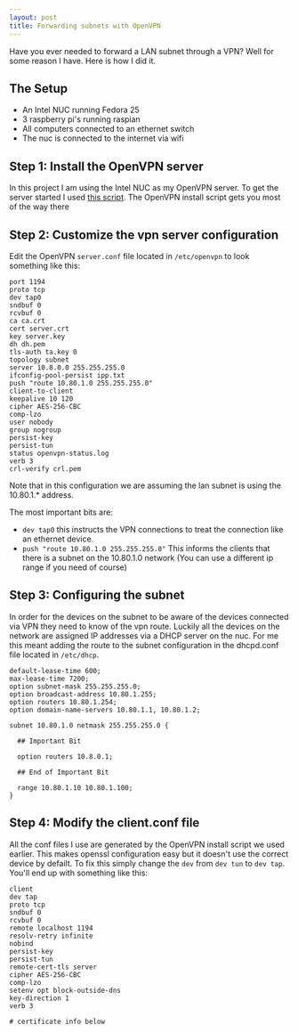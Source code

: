 ```yaml
---
layout: post
title: Forwarding subnets with OpenVPN
---
```


Have you ever needed to forward a LAN subnet through a VPN? Well for some reason I have. 
Here is how I did it.

## The Setup

- An Intel NUC running Fedora 25
- 3 raspberry pi's running raspian
- All computers connected to an ethernet switch
- The nuc is connected to the internet via wifi

## Step 1: Install the OpenVPN server

In this project I am using the Intel NUC as my OpenVPN server. To get the server started
I used [this script](https://github.com/Nyr/openvpn-install). The OpenVPN install script
gets you most of the way there

## Step 2: Customize the vpn server configuration

Edit the OpenVPN `server.conf` file located in `/etc/openvpn` to look something like this:

```nginx
port 1194
proto tcp
dev tap0
sndbuf 0
rcvbuf 0
ca ca.crt
cert server.crt
key server.key
dh dh.pem
tls-auth ta.key 0
topology subnet
server 10.8.0.0 255.255.255.0
ifconfig-pool-persist ipp.txt
push "route 10.80.1.0 255.255.255.0"
client-to-client
keepalive 10 120
cipher AES-256-CBC
comp-lzo
user nobody
group nogroup
persist-key
persist-tun
status openvpn-status.log
verb 3
crl-verify crl.pem
```

Note that in this configuration we are assuming the lan subnet is using the 10.80.1.* address.

The most important bits are:

- `dev tap0` this instructs the VPN connections to treat the connection like an ethernet device.
- `push "route 10.80.1.0 255.255.255.0"` This informs the clients that there is a subnet on the 10.80.1.0 network (You can use a different ip range if you need of course)

## Step 3: Configuring the subnet 

In order for the devices on the subnet to be aware of the devices connected via VPN they need to know of the vpn route.
Luckily all the devices on the network are assigned IP addresses via a DHCP server on the nuc. For me this meant adding
the route to the subnet configuration in the dhcpd.conf file located in `/etc/dhcp`.

```nginx
default-lease-time 600;
max-lease-time 7200;
option subnet-mask 255.255.255.0;
option broadcast-address 10.80.1.255;
option routers 10.80.1.254;
option domain-name-servers 10.80.1.1, 10.80.1.2;

subnet 10.80.1.0 netmask 255.255.255.0 {

  ## Important Bit

  option routers 10.8.0.1;

  ## End of Important Bit

  range 10.80.1.10 10.80.1.100;
}
```

## Step 4: Modify the client.conf file

All the conf files I use are generated by the OpenVPN install script we used earlier. This makes openssl configuration easy
but it doesn't use the correct device by defailt. To fix this simply change the `dev` from `dev tun` to `dev tap`. You'll
end up with something like this:

```nginx
client
dev tap
proto tcp
sndbuf 0
rcvbuf 0
remote localhost 1194
resolv-retry infinite
nobind
persist-key
persist-tun
remote-cert-tls server
cipher AES-256-CBC
comp-lzo
setenv opt block-outside-dns
key-direction 1
verb 3

# certificate info below
```